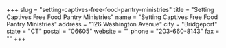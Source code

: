 +++
slug = "setting-captives-free-food-pantry-ministries"
title = "Setting Captives Free Food Pantry Ministries"
name = "Setting Captives Free Food Pantry Ministries"
address = "126 Washington Avenue"
city = "Bridgeport"
state = "CT"
postal = "06605"
website = ""
phone = "203-660-8143"
fax = ""
+++
